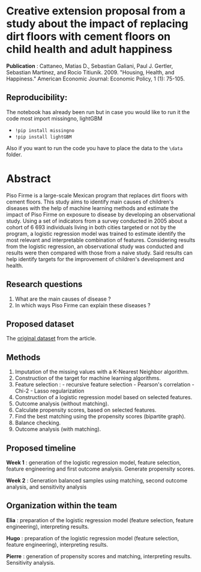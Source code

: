 # Creative extension proposal from a study about the impact of replacing dirt floors with cement floors on child health and adult happiness

**Publication** : Cattaneo, Matias D., Sebastian Galiani, Paul J. Gertler, Sebastian Martinez, and Rocio Titiunik. 2009. "Housing, Health, and Happiness." American Economic Journal: Economic Policy, 1 (1): 75-105.


## Reproducibility:

The notebook has already been run but in case you would like to run it the code most import missingno, lightGBM
 - `!pip install missingno`
 - `!pip install lightGBM`

Also if you want to run the code you have to place the data to the `\data` folder.

# Abstract

Piso Firme is a large-scale Mexican program that replaces dirt floors with cement floors. This study aims to identify main causes of children's diseases with the help of machine learning methods and estimate the impact of Piso Firme on exposure to disease by developing an observational study. Using a set of indicators from a survey conducted in 2005 about a cohort of 6 693 individuals living in both cities targeted or not by the program, a logistic regression model was trained to estimate identify the most relevant and interpretable combination of features. Considering results from the logistic regression, an observational study was conducted and results were then compared with those from a naive study. Said results can help identify targets for the improvement of children's development and health. 

## Research questions

 1. What are the main causes of disease ? 
 2. In which ways Piso Firme can explain these diseases ? 

## Proposed dataset

The [original dataset](https://www.openicpsr.org/openicpsr/project/114542/version/V1/view) from the article.

## Methods

 1. Imputation of the missing values with a K-Nearest Neighbor algorithm. 
 2. Construction of the target for machine learning algorithms. 
 3. Feature selection : 
                                    - recursive feature selection
                                    - Pearson's correlation
                                    - Chi-2
                                    - Lasso regularization
4. Construction of a logistic regression model based on selected features. 
5. Outcome analysis (without matching).
6. Calculate propensity scores, based on selected features. 
7. Find the best matching using the propensity scores (bipartite graph). 
8. Balance checking.
9. Outcome analysis (with matching).


## Proposed timeline

**Week 1** : generation of the logistic regression model, feature selection, feature engineering and first outcome analysis. Generate propensity scores.

**Week 2** : Generation balanced samples using matching, second outcome analysis, and sensitivity analysis

## Organization within the team

**Elia** : preparation of the logistic regression model (feature selection, feature engineering), interpreting results.

**Hugo** : preparation of the logistic regression model (feature selection, feature engineering), interpreting results.

**Pierre** : generation of propensity scores and matching, interpreting results. Sensitivity analysis. 



